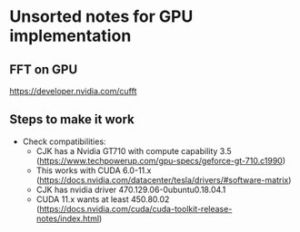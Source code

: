 Unsorted notes for GPU implementation
=====================================

FFT on GPU
----------
https://developer.nvidia.com/cufft


Steps to make it work
---------------------
 - Check compatibilities: 
    - CJK has a Nvidia GT710 with compute capability 3.5 (https://www.techpowerup.com/gpu-specs/geforce-gt-710.c1990)
    - This works with CUDA 6.0-11.x (https://docs.nvidia.com/datacenter/tesla/drivers/#software-matrix)
    - CJK has nvidia driver 470.129.06-0ubuntu0.18.04.1
    - CUDA 11.x wants at least 450.80.02 (https://docs.nvidia.com/cuda/cuda-toolkit-release-notes/index.html)

